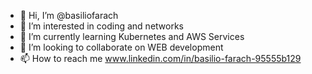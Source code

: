 - 👋 Hi, I’m @basiliofarach
- 👀 I’m interested in coding and networks
- 🌱 I’m currently learning Kubernetes and AWS Services
- 💞️ I’m looking to collaborate on WEB development 
- 📫 How to reach me www.linkedin.com/in/basilio-farach-95555b129


